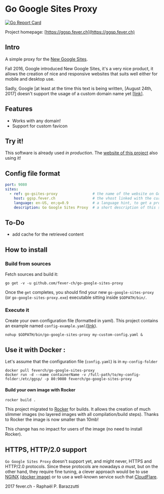 # Go Google Sites Proxy
[![Go Report Card](https://goreportcard.com/badge/github.com/fever-ch/go-google-sites-proxy)](https://goreportcard.com/report/github.com/fever-ch/go-google-sites-proxy)


Project homepage: [https://ggsp.fever.ch](https://ggsp.fever.ch)

## Intro

A simple proxy for the [New Google Sites](https://sites.google.com/new).

Fall 2016, Google introduced New Google Sites, it's a very nice product, it allows the creation of nice and responsive websites that suits well either for mobile and desktop use.

Sadly, Google [at least at the time this text is being written, [August 24th, 2017] doesn't support the usage of a custom domain name yet [[link]](https://productforums.google.com/forum/#!topic/sites/44_WTQ44MJk).

## Features
- Works with any domain!
- Support for custom favicon

## Try it!

This software is already used *in production*. The [website of this project](https://ggsp.fever.ch/) also using it!

## Config file format

```yaml
port: 9080
sites:
  - ref: go-gsites-proxy                # the name of the website on Google Sites
    host: ggsp.fever.ch                 # the vhost linked with the current site
    language: en-US, en;q=0.9           # a language hint, to get a properly localized page
    description: Go Google Sites Proxy  # a short description of this site
``` 

## To-Do

- add cache for the retrieved content


## How to install 

### Build from sources

Fetch sources and build it:

    go get -v -u github.com/fever-ch/go-google-sites-proxy


Once the `get` completes, you should find your new `go-google-sites-proxy` (or `go-google-sites-proxy.exe`) executable sitting inside `$GOPATH/bin/`.


### Execute it

Create your own configuration file (formatted in yaml). This project contains an example named `config-example.yaml`([link](https://github.com/fever-ch/go-google-sites-proxy/blob/master/config-example.yaml)). 

    nohup $GOPATH/bin/go-google-sites-proxy my-custom-config.yaml &



## Use it with Docker :

Let's assume that the configuration file (```config.yaml```) is in ```my-config-folder```

    docker pull feverch/go-google-sites-proxy
    docker run -d --name containerName -v /full-path/to/my-config-folder:/etc/ggsp/ -p 80:9080 feverch/go-google-sites-proxy



#### Build your own image with Rocker
    rocker build .

This project migrated to [Rocker](https://github.com/grammarly/rocker) for builds. It allows the creation of much slimmer images (no layered images with all compilation/build steps). Thanks to Rocker the image is now smaller than 10mb!

This change has no impact for users of the image (no need to install Rocker). 

## HTTPS, HTTP/2.0 support

`Go Google Sites Proxy` doesn't support yet, and might never, HTTPS and HTTP/2.0 protocols. Since these protocols are nowadays *a must*, but on the other hand, they require fine tuning, a clever approach would be to use [NGINX](https://www.nginx.org) [(docker image)](https://hub.docker.com/_/nginx/) or to use a well-known service such that [CloudFlare](https://www.cloudflare.com). 


2017 fever.ch - Raphaël P. Barazzutti 
